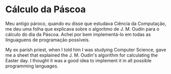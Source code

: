 # Cálculo da Páscoa
Meu antigo pároco, quando eu disse que estudava Ciência da Computação, me deu uma folha que explicava sobre o algoritmo de J. M. Oudin para o cálculo do dia da Páscoa. Achei por bem implementá-lo em todas as linguaguens de programação possíveis.

My ex parish priest, when I told him I was studying Computer Science, gave me a sheet that explained the J. M. Oudin's algorithm for calculating the Easter day. I thought it was a good idea to implement it in all possible programming languages.
